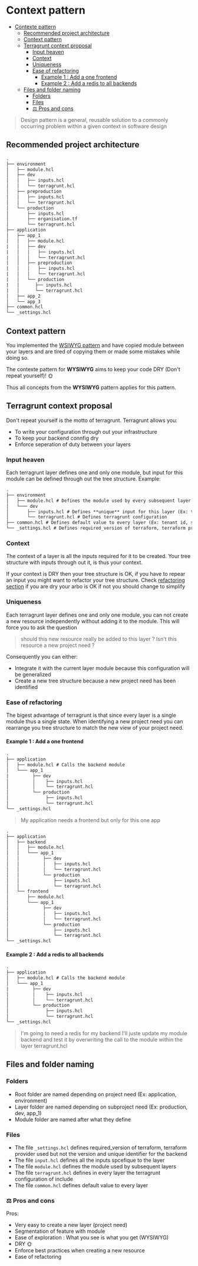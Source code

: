 # Context pattern <!-- omit in toc -->

- [Contexte pattern](#contexte-pattern)
  - [Recommended project architecture](#recommended-project-architecture)
  - [Context pattern](#context-pattern)
  - [Terragrunt context proposal](#terragrunt-context-proposal)
    - [Input heaven](#input-heaven)
    - [Context](#context)
    - [Uniqueness](#uniqueness)
    - [Ease of refactoring](#ease-of-refactoring)
      - [Example 1 : Add a one frontend](#example-1--add-a-one-frontend)
      - [Example 2 : Add a redis to all backends](#example-2--add-a-redis-to-all-backends)
  - [Files and folder naming](#files-and-folder-naming)
    - [Folders](#folders)
    - [Files](#files)
    - [⚖️ Pros and cons](#️-pros-and-cons)

> Design pattern is a general, reusable solution to a commonly occurring problem within a given context in software design

## Recommended project architecture

```txt
.
├── environment 
│   ├── module.hcl
│   ├── dev  
│   │   ├── inputs.hcl 
│   │   └── terragrunt.hcl 
│   ├── preproduction
│   │   ├── inputs.hcl 
│   │   └── terragrunt.hcl
│   └── production
│       ├── inputs.hcl 
│       ├── organisation.tf
│       └── terragrunt.hcl 
├── application 
│   ├── app_1  
│   │   ├── module.hcl
|   │   ├── dev  
|   │   │   ├── inputs.hcl 
|   │   │   └── terragrunt.hcl
|   │   ├── preproduction  
|   │   │   ├── inputs.hcl 
|   │   │   └── terragrunt.hcl
|   │   └── production  
|   │      ├── inputs.hcl 
|   │      └── terragrunt.hcl
│   ├── app_2
│   └── app_3
├── common.hcl
└── _settings.hcl
```

## Context pattern

You implemented the [WSIWYG pattern](wysiwg_patterns.md) and have copied module between your layers and are tired of copying them or made some mistakes while doing so.

The contexte pattern for **WYSIWYG** aims to keep your code DRY (Don't repeat yourself)! 🌞

Thus all concepts from the **WYSIWYG** pattern applies for this pattern.

## Terragrunt context proposal

Don't repeat yourself is the motto of terragrunt.
Terragrunt allows you:

- To write your configuration through out your infrastructure
- To keep your backend connfig dry
- Enforce seperation of duty between your layers

### Input heaven

Each terragrunt layer defines one and only one module, but input for this module can be defined through out the tree structure.
Example:

```txt
.
├── environment 
│   ├── module.hcl # Defines the module used by every subsequent layer
│   └─── dev  
│       ├── inputs.hcl # Defines **unique** input for this layer (Ex: the database should be a bit smaller in dev)
│       └── terragrunt.hcl # Defines terragrunt configuration
├── common.hcl # Defines default value to every layer (Ex: tenant id, size of the database)
└── _settings.hcl # Defines required_version of terraform, terraform provider used but not the version and unique identifier for the backend **for every layer**
```

### Context

The context of a layer is all the inputs required for it to be created.
Your tree structure with inputs through out it, is thus your context.

If your context is DRY then your tree structure is OK, if you have to repear an input you might want to refactor your tree structure. Check [refactoring section](#ease-of-refactoring)
if you are dry your arbo is OK if not you should change to simplify

### Uniqueness

Each terragrunt layer defines one and only one module, you can not create a new resource independently without adding it to the module.
This will force you to ask the question

> should this new resource really be added to this layer ?
> Isn't this resource a new project need ?

Consequently you can either:

- Integrate it with the current layer module because this configuration will be generalized
- Create a new tree structure because a new project need has been identified

### Ease of refactoring

The bigest advantage of terragrunt is that since every layer is a single module thus a single state. When identifying a new project need you can rearrange you tree structure to match the new view of your project need.

#### Example 1 : Add a one frontend

```txt
.
├── application 
│   ├── module.hcl # Calls the backend module
│   └─── app_1
|         ├── dev
│         │    ├── inputs.hcl 
│         │    └── terragrunt.hcl 
│         └── production
│              ├── inputs.hcl 
│              └── terragrunt.hcl
└── _settings.hcl
```

> My application needs a frontend but only for this one app

```txt
.
├── application 
│   ├── backend
│   │   ├── module.hcl
│   │   └─── app_1  
│   │         ├── dev
│   │         │   ├── inputs.hcl 
│   │         │   └── terragrunt.hcl 
│   │         └── production
│   │             ├── inputs.hcl 
│   │             └── terragrunt.hcl
│   └── frontend
│       ├── module.hcl
│       └─── app_1  
│             ├── dev
│             │   ├── inputs.hcl 
│             │   └── terragrunt.hcl 
│             └── production
│                 ├── inputs.hcl 
│                 └── terragrunt.hcl
└── _settings.hcl
```

#### Example 2 : Add a redis to all backends

```txt
.
├── application 
│   ├── module.hcl # Calls the backend module
│   └─── app_1
|         ├── dev
│         │    ├── inputs.hcl 
│         │    └── terragrunt.hcl 
│         └── production
│              ├── inputs.hcl 
│              └── terragrunt.hcl
└── _settings.hcl
```

> I'm going to need a redis for my backend
> I'll juste update my module backend and test it by overwriting the call to the module within the layer terragrunt.hcl

## Files and folder naming

### Folders

- Root folder are named depending on project need (Ex: application, environment)
- Layer folder are named depending on subproject need (Ex: production, dev, app_1)
- Module folder are named after what they define

### Files

- The file `_settings.hcl` defines required_version of terraform, terraform provider used but not the version and unique identifier for the backend
- The file `input.hcl` defines all the inputs spcefique to the layer
- The file `module.hcl` defines the module used by subsequent layers
- The file `terragrunt.hcl` defines in every layer the terragrunt configuration of include
- The file `common.hcl` defines default value to every layer

### ⚖️ Pros and cons

Pros:

- Very easy to create a new layer (project need)
- Segmentation of feature with module
- Ease of exploration : What you see is what you get (WYSIWYG)
- DRY 🌞
- Enforce best practices when creating a new resource
- Ease of refactoring
